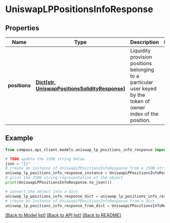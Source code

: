 # UniswapLPPositionsInfoResponse


## Properties

Name | Type | Description | Notes
------------ | ------------- | ------------- | -------------
**positions** | [**Dict[str, UniswapPositionsSolidityResponse]**](UniswapPositionsSolidityResponse.md) |  Liquidity provision positions belonging to a particular user keyed by the         token of owner index of the position.  | 

## Example

```python
from compass.api_client.models.uniswap_lp_positions_info_response import UniswapLPPositionsInfoResponse

# TODO update the JSON string below
json = "{}"
# create an instance of UniswapLPPositionsInfoResponse from a JSON string
uniswap_lp_positions_info_response_instance = UniswapLPPositionsInfoResponse.from_json(json)
# print the JSON string representation of the object
print(UniswapLPPositionsInfoResponse.to_json())

# convert the object into a dict
uniswap_lp_positions_info_response_dict = uniswap_lp_positions_info_response_instance.to_dict()
# create an instance of UniswapLPPositionsInfoResponse from a dict
uniswap_lp_positions_info_response_from_dict = UniswapLPPositionsInfoResponse.from_dict(uniswap_lp_positions_info_response_dict)
```
[[Back to Model list]](../README.md#documentation-for-models) [[Back to API list]](../README.md#documentation-for-api-endpoints) [[Back to README]](../README.md)


